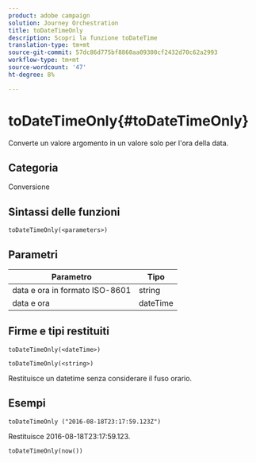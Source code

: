 ```yaml
---
product: adobe campaign
solution: Journey Orchestration
title: toDateTimeOnly
description: Scopri la funzione toDateTime
translation-type: tm+mt
source-git-commit: 57dc86d775bf8860aa09300cf2432d70c62a2993
workflow-type: tm+mt
source-wordcount: '47'
ht-degree: 8%

---
```



# toDateTimeOnly{#toDateTimeOnly}

Converte un valore argomento in un valore solo per l&#39;ora della data.

## Categoria

Conversione

## Sintassi delle funzioni

`toDateTimeOnly(<parameters>)`

## Parametri

| Parametro | Tipo |
|-----------|------------------|
| data e ora in formato ISO-8601 | string |
| data e ora | dateTime |

## Firme e tipi restituiti

`toDateTimeOnly(<dateTime>)`

`toDateTimeOnly(<string>)`
<!--`toDateTimeOnly(<integer>,<integer>,<integer>)`
`toDateTimeOnly(<integer>,<integer>,<integer>,<integer>,<integer>,<integer>)`-->

Restituisce un datetime senza considerare il fuso orario.

## Esempi

`toDateTimeOnly ("2016-08-18T23:17:59.123Z")`

Restituisce 2016-08-18T23:17:59.123.

`toDateTimeOnly(now())`

<!--`toDateTimeOnly(2016,8,18,23,17,59)`

Returns 2016-08-18T23:17:59.000.

`toDateTimeOnly(2016,8,18)`

Returns 2016-08-18T00:00:00.000.-->
